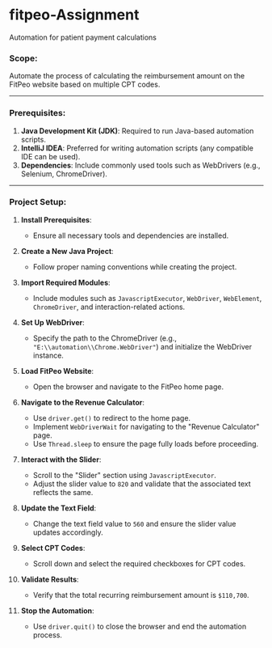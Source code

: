 # fitpeo-Assignment
Automation for patient payment calculations


### Scope:
Automate the process of calculating the reimbursement amount on the FitPeo website based on multiple CPT codes.

---

### Prerequisites:
1. **Java Development Kit (JDK)**: Required to run Java-based automation scripts.
2. **IntelliJ IDEA**: Preferred for writing automation scripts (any compatible IDE can be used).
3. **Dependencies**: Include commonly used tools such as WebDrivers (e.g., Selenium, ChromeDriver).

---

### Project Setup:

1. **Install Prerequisites**:
   - Ensure all necessary tools and dependencies are installed.

2. **Create a New Java Project**:
   - Follow proper naming conventions while creating the project.

3. **Import Required Modules**:
   - Include modules such as `JavascriptExecutor`, `WebDriver`, `WebElement`, `ChromeDriver`, and interaction-related actions.

4. **Set Up WebDriver**:
   - Specify the path to the ChromeDriver (e.g., `"E:\\automation\\Chrome.WebDriver"`) and initialize the WebDriver instance.

5. **Load FitPeo Website**:
   - Open the browser and navigate to the FitPeo home page.

6. **Navigate to the Revenue Calculator**:
   - Use `driver.get()` to redirect to the home page.
   - Implement `WebDriverWait` for navigating to the "Revenue Calculator" page.
   - Use `Thread.sleep` to ensure the page fully loads before proceeding.

7. **Interact with the Slider**:
   - Scroll to the "Slider" section using `JavascriptExecutor`.
   - Adjust the slider value to `820` and validate that the associated text reflects the same.

8. **Update the Text Field**:
   - Change the text field value to `560` and ensure the slider value updates accordingly.

9. **Select CPT Codes**:
   - Scroll down and select the required checkboxes for CPT codes.

10. **Validate Results**:
    - Verify that the total recurring reimbursement amount is `$110,700`.

11. **Stop the Automation**:
    - Use `driver.quit()` to close the browser and end the automation process.
